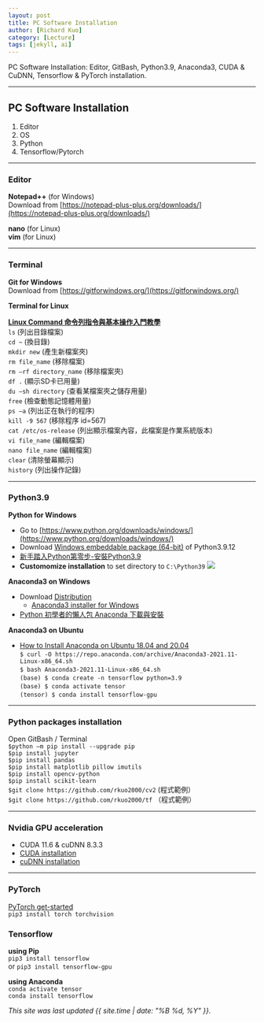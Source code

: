 ```yaml
---
layout: post
title: PC Software Installation
author: [Richard Kuo]
category: [Lecture]
tags: [jekyll, ai]
---
```


PC Software Installation: Editor, GitBash, Python3.9, Anaconda3, CUDA & CuDNN, Tensorflow & PyTorch installation. 

---
## PC Software Installation
1. Editor
2. OS
3. Python
4. Tensorflow/Pytorch

---
### Editor
**Notepad++** (for Windows)<br>
Download from [https://notepad-plus-plus.org/downloads/](https://notepad-plus-plus.org/downloads/)

**nano** (for Linux)<br>
**vim** (for Linux)<br>

---
### Terminal
**Git for Windows**<br>
Download from [https://gitforwindows.org/](https://gitforwindows.org/)

**Terminal for Linux**<br>

**[Linux Command 命令列指令與基本操作入門教學](https://blog.techbridge.cc/2017/12/23/linux-commnd-line-tutorial/)**<br>
`ls` (列出目錄檔案)<br>
`cd ~` (換目錄)<br>
`mkdir new` (產生新檔案夾)<br>
`rm file_name` (移除檔案)<br>
`rm –rf directory_name` (移除檔案夾)<br>
`df .` (顯示SD卡已用量)<br>
`du –sh directory` (查看某檔案夾之儲存用量)<br>
`free` (檢查動態記憶體用量)<br>
`ps –a`   (列出正在執行的程序)<br>
`kill -9 567`  (移除程序 id=567)<br>
`cat /etc/os-release` (列出顯示檔案內容，此檔案是作業系統版本)<br>
`vi file_name` (編輯檔案)<br>
`nano file_name` (編輯檔案)<br>
`clear` (清除螢幕顯示)<br>
`history` (列出操作記錄)<br>

---
### Python3.9
**Python for Windows**<br>
* Go to [https://www.python.org/downloads/windows/](https://www.python.org/downloads/windows/)
* Download [Windows embeddable package (64-bit)](https://www.python.org/ftp/python/3.9.12/python-3.9.12-embed-amd64.zip) of Python3.9.12
* [新手踏入Python第零步-安裝Python3.9](https://www.codingspace.school/blog/2021-04-07)
* **Customomize installation** to set directory to `C:\Python39`
![](https://www.codingspace.school/static/blog/img/content/2021-04-07/vzR7KLP.webp)

**Anaconda3 on Windows**<br>
* Download [Distribution](https://www.anaconda.com/products/distribution)
  - [Anaconda3 installer for Windows](https://docs.anaconda.com/anaconda/install/hashes/win-3-64/)
* [Python 初學者的懶人包 Anaconda 下載與安裝](https://walker-a.com/archives/6260)<br>

**Anaconda3 on Ubuntu**<br>
* [How to Install Anaconda on Ubuntu 18.04 and 20.04](https://phoenixnap.com/kb/how-to-install-anaconda-ubuntu-18-04-or-20-04)<br>
`$ curl -O https://repo.anaconda.com/archive/Anaconda3-2021.11-Linux-x86_64.sh`<br>
`$ bash Anaconda3-2021.11-Linux-x86_64.sh`<br>
`(base) $ conda create -n tensorflow python=3.9`<br>
`(base) $ conda activate tensor`<br>
`(tensor) $ conda install tensorflow-gpu`<br>

---
### Python packages installation
Open GitBash / Terminal<br>
`$python –m pip install --upgrade pip`<br>
`$pip install jupyter`<br>
`$pip install pandas`<br>
`$pip install matplotlib pillow imutils`<br>
`$pip install opencv-python`<br>
`$pip install scikit-learn`<br>
`$git clone https://github.com/rkuo2000/cv2` (程式範例）<br>
`$git clone https://github.com/rkuo2000/tf` （程式範例）<br>

---
### Nvidia GPU acceleration
* CUDA 11.6 & cuDNN 8.3.3
* [CUDA installation](https://docs.nvidia.com/cuda/cuda-installation-guide-microsoft-windows/index.html)
* [cuDNN installation](https://docs.nvidia.com/deeplearning/cudnn/install-guide/index.html)

---
### PyTorch
[PyTorch get-started](https://pytorch.org/get-started/locally/)<br>
`pip3 install torch torchvision`<br>

### Tensorflow
**using Pip**<br>
`pip3 install tensorflow`<br>
or
`pip3 install tensorflow-gpu`<br>

**using Anaconda**<br>
`conda activate tensor`<br>
`conda install tensorflow`<br>


*This site was last updated {{ site.time | date: "%B %d, %Y" }}.*

